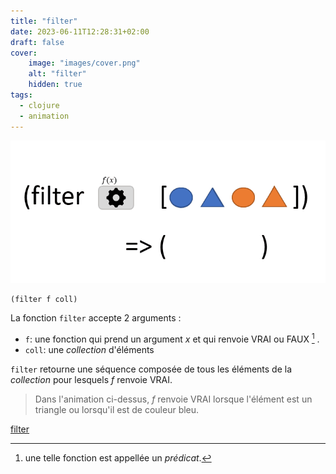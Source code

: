 ```yaml
---
title: "filter"
date: 2023-06-11T12:28:31+02:00
draft: false
cover:
    image: "images/cover.png"
    alt: "filter"
    hidden: true
tags:
  - clojure    
  - animation      
---
```


![filter](./images/filter.gif)

```
(filter f coll)
```
La fonction `filter` accepte 2 arguments : 
- `f`: une fonction qui prend un argument *x* et qui renvoie VRAI ou FAUX [^1] .
- `coll`: une *collection* d'éléments

`filter` retourne une séquence composée de tous les éléments de la *collection* pour lesquels *f* renvoie VRAI.

> Dans l'animation ci-dessus, *f* renvoie VRAI lorsque l'élément est un triangle ou lorsqu'il est de couleur bleu.

[filter](https://clojuredocs.org/clojure.core/filter)

[^1]: une telle fonction est appellée un *prédicat*.




